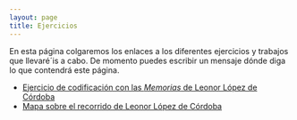 ```yaml
---
layout: page
title: Ejercicios
---
```


En esta página colgaremos los enlaces a los diferentes ejercicios y trabajos que llevaré´is a cabo. De momento puedes escribir un mensaje dónde diga lo que contendrá este página. 

- [Ejercicio de codificación con las *Memorias* de Leonor López de Córdoba](https://dh-miami.github.io/ejercicios/LLC_memorias.html) 
- [Mapa sobre el recorrido de Leonor López de Córdoba](https://dh-miami.github.io/ejercicios/mapa.html) 
